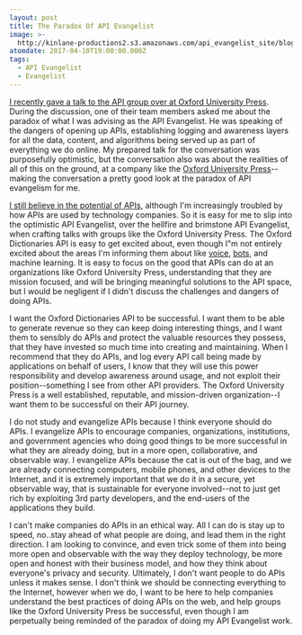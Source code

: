 ```yaml
---
layout: post
title: The Paradox Of API Evangelist
image: >-
  http://kinlane-productions2.s3.amazonaws.com/api_evangelist_site/blog/oxford_university_press_blue_circuit.jpg
atomdate: 2017-04-10T19:00:00.000Z
tags:
  - API Evangelist
  - Evangelist
---
```

[I recently gave a talk to the API group over at Oxford University Press](http://apievangelist.com/2017/04/10/my-oxford-dictionaries-talk-about-the-world-of-apis/). During the discussion, one of their team members asked me about the paradox of what I was advising as the API Evangelist. He was speaking of the dangers of opening up APIs, establishing logging and awareness layers for all the data, content, and algorithms being served up as part of everything we do online. My prepared talk for the conversation was purposefully optimistic, but the conversation also was about the realities of all of this on the ground, at a company like the [Oxford University Press](http://global.oup.com/?cc=gb)\--making the conversation a pretty good look at the paradox of API evangelism for me. 

[I still believe in the potential of APIs](http://apievangelist.com/2017/01/12/why-i-still-believe-in-apisthe-2017-edition/), although I'm increasingly troubled by how APIs are used by technology companies. So it is easy for me to slip into the optimistic API Evangelist, over the hellfire and brimstone API Evangelist, when crafting talks with groups like the Oxford University Press. The Oxford Dictionaries API is easy to get excited about, even though I"m not entirely excited about the areas I'm informing them about like [voice](http://voice.apievangelist.com), [bots](http://bots.apievangelist.com), and machine learning. It is easy to focus on the good that APIs can do at an organizations like Oxford University Press, understanding that they are mission focused, and will be bringing meaningful solutions to the API space, but I would be negligent if I didn't discuss the challenges and dangers of doing APIs.

I want the Oxford Dictionaries API to be successful. I want them to be able to generate revenue so they can keep doing interesting things, and I want them to sensibly do APIs and protect the valuable resources they possess, that they have invested so much time into creating and maintaining. When I recommend that they do APIs, and log every API call being made by applications on behalf of users, I know that they will use this power responsibility and develop awareness around usage, and not exploit their position--something I see from other API providers. The Oxford University Press is a well established, reputable, and mission-driven organization--I want them to be successful on their API journey.

I do not study and evangelize APIs because I think everyone should do APIs. I evangelize APIs to encourage companies, organizations, institutions, and government agencies who doing good things to be more successful in what they are already doing, but in a more open, collaborative, and observable way. I evangelize APIs because the cat is out of the bag, and we are already connecting computers, mobile phones, and other devices to the Internet, and it is extremely important that we do it in a secure, yet observable way, that is sustainable for everyone involved--not to just get rich by exploiting 3rd party developers, and the end-users of the applications they build.

I can't make companies do APIs in an ethical way. All I can do is stay up to speed, no..stay ahead of what people are doing, and lead them in the right direction. I am looking to convince, and even trick some of them into being more open and observable with the way they deploy technology, be more open and honest with their business model, and how they think about everyone's privacy and security. Ultimately, I don't want people to do APIs unless it makes sense. I don't think we should be connecting everything to the Internet, however when we do, I want to be here to help companies understand the best practices of doing APIs on the web, and help groups like the Oxford University Press be successful, even though I am perpetually being reminded of the paradox of doing my API Evangelist work.